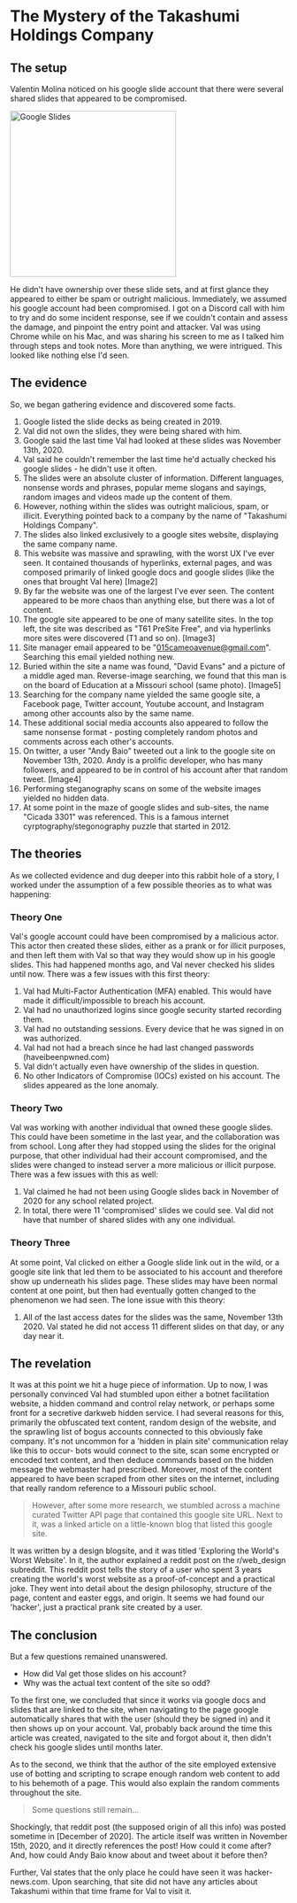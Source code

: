 # The Mystery of the Takashumi Holdings Company

## The setup
Valentin Molina noticed on his google slide account that there were several shared slides that appeared to be compromised.

<img src="https://github.com/fordepowers/tales-from-the-pandemic/images/slides.png" alt="Google Slides" width="300" />

He didn't have ownership over these slide sets, and at first glance they appeared to either be spam or outright malicious.
Immediately, we assumed his google account had been compromised. I got on a Discord call with him to try and do some incident response, see if we couldn't contain and assess the damage, and pinpoint the entry point and attacker.
Val was using Chrome while on his Mac, and was sharing his screen to me as I talked him through steps and took notes.
More than anything, we were intrigued. This looked like nothing else I'd seen.

## The evidence
So, we began gathering evidence and discovered some facts.
1. Google listed the slide decks as being created in 2019.
2. Val did not own the slides, they were being shared with him.
3. Google said the last time Val had looked at these slides was November 13th, 2020.
4. Val said he couldn't remember the last time he'd actually checked his google slides - he didn't use it often.
5. The slides were an absolute cluster of information. Different languages, nonsense words and phrases, popular meme slogans and sayings, random images and videos made up the content of them.
6. However, nothing within the slides was outright malicious, spam, or illicit. Everything pointed back to a company by the name of "Takashumi Holdings Company".
7. The slides also linked exclusively to a google sites website, displaying the same company name.
8. This website was massive and sprawling, with the worst UX I've ever seen. It contained thousands of hyperlinks, external pages, and was composed primarily of linked google docs and google slides (like the ones that brought Val here) [Image2]
9. By far the website was one of the largest I've ever seen. The content appeared to be more chaos than anything else, but there was a lot of content.
10. The google site appeared to be one of many satellite sites. In the top left, the site was described as "T61 PreSite Free", and via hyperlinks more sites were discovered (T1 and so on). [Image3]
11. Site manager email appeared to be "015cameoavenue@gmail.com". Searching this email yielded nothing new.
12. Buried within the site a name was found, "David Evans" and a picture of a middle aged man. Reverse-image searching, we found that this man is on the board of Education at a Missouri school (same photo). [Image5]
13. Searching for the company name yielded the same google site, a Facebook page, Twitter account, Youtube account, and Instagram among other accounts also by the same name.
14. These additional social media accounts also appeared to follow the same nonsense format - posting completely random photos and comments across each other's accounts.
15. On twitter, a user "Andy Baio" tweeted out a link to the google site on November 13th, 2020. Andy is a prolific developer, who has many followers, and appeared to be in control of his account after that random tweet. [Image4]
16. Performing steganography scans on some of the website images yielded no hidden data.
17. At some point in the maze of google slides and sub-sites, the name "Cicada 3301" was referenced. This is a famous internet cyrptography/stegonography puzzle that started in 2012.

## The theories
As we collected evidence and dug deeper into this rabbit hole of a story, I worked under the assumption of a few possible theories as to what was happening:

### Theory One
Val's google account could have been compromised by a malicious actor. This actor then created these slides, either as a prank or for illicit purposes, and then left them with Val so that way they would show up in his google slides. This had happened months ago, and Val never checked his slides until now.
There was a few issues with this first theory:
1. Val had Multi-Factor Authentication (MFA) enabled. This would have made it difficult/impossible to breach his account.
2. Val had no unauthorized logins since google security started recording them.
3. Val had no outstanding sessions. Every device that he was signed in on was authorized.
4. Val had not had a breach since he had last changed passwords (haveibeenpwned.com)
5. Val didn't actually even have ownership of the slides in question.
6. No other Indicators of Compromise (IOCs) existed on his account. The slides appeared as the lone anomaly.

### Theory Two
Val was working with another individual that owned these google slides. This could have been sometime in the last year, and the collaboration was from school. Long after they had stopped using the slides for the original purpose, that other individual had their account compromised, and the slides were changed to instead server a more malicious or illicit purpose.
There was a few issues with this as well:
1. Val claimed he had not been using Google slides back in November of 2020 for any school related project.
2. In total, there were 11 'compromised' slides we could see. Val did not have that number of shared slides with any one individual.

### Theory Three
At some point, Val clicked on either a Google slide link out in the wild, or a google site link that led them to be associated to his account and therefore show up underneath his slides page. These slides may have been normal content at one point, but then had eventually gotten changed to the phenomenon we had seen.
The lone issue with this theory:
1. All of the last access dates for the slides was the same, November 13th 2020. Val stated he did not access 11 different slides on that day, or any day near it.

## The revelation
It was at this point we hit a huge piece of information. Up to now, I was personally convinced Val had stumbled upon either a botnet facilitation website, a hidden command and control relay network, or perhaps some front for a secretive darkweb hidden service. I had several reasons for this, primarily the obfuscated text content, random design of the website, and the sprawling list of bogus accounts connected to this obviously fake company. It's not uncommon for a 'hidden in plain site' communication relay like this to occur- bots would connect to the site, scan some encrypted or encoded text content, and then deduce commands based on the hidden message the webmaster had prescribed. Moreover, most of the content appeared to have been scraped from other sites on the internet, including that really random reference to a Missouri public school.
> However, after some more research, we stumbled across a machine curated Twitter API page that contained this google site URL. Next to it, was a linked article on a little-known blog that listed this google site.

It was written by a design blogsite, and it was titled 'Exploring the World's Worst Website'. In it, the author explained a reddit post on the r/web_design subreddit.
This reddit post tells the story of a user who spent 3 years creating the world's worst website as a proof-of-concept and a practical joke. They went into detail about the design philosophy, structure of the page, content and easter eggs, and origin. It seems we had found our 'hacker', just a practical prank site created by a user.

## The conclusion
But a few questions remained unanswered.
- How did Val get those slides on his account?
- Why was the actual text content of the site so odd?

To the first one, we concluded that since it works via google docs and slides that are linked to the site, when navigating to the page google automatically shares that with the user (should they be signed in) and it then shows up on your account. Val, probably back around the time this article was created, navigated to the site and forgot about it, then didn't check his google slides until months later.

As to the second, we think that the author of the site employed extensive use of botting and scripting to scrape enough random web content to add to his behemoth of a page. This would also explain the random comments throughout the site.
> Some questions still remain...

Shockingly, that reddit post (the supposed origin of all this info) was posted sometime in [December of 2020]. The article itself was written in November 15th, 2020, and it directly references the post! How could it come after? And, how could Andy Baio know about and tweet about it before then?

Further, Val states that the only place he could have seen it was hacker-news.com. Upon searching, that site did not have any articles about Takashumi within that time frame for Val to visit it.